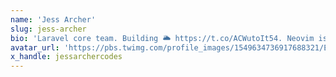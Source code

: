 ```yaml
---
name: 'Jess Archer'
slug: jess-archer
bio: 'Laravel core team. Building 🌥️ https://t.co/ACWutoIt54. Neovim is my lightsaber.'
avatar_url: 'https://pbs.twimg.com/profile_images/1549634736917688321/EwrWVo_m_200x200.jpg'
x_handle: jessarchercodes
---
```

